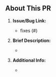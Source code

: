 ## About This PR

1. **Issue/Bug Link:**

   - fixes (#)

2. **Brief Description:**

   -

3. **Additional Info:**

   -

